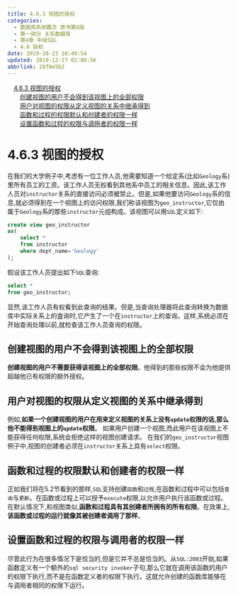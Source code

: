 ```yaml
---
title: 4.6.3 视图的授权
categories: 
  - 数据库系统概念 原书第6版
  - 第一部分 关系数据库
  - 第4章 中级SQL
  - 4.6 授权
date: 2019-10-23 10:49:54
updated: 2019-12-17 02:00:56
abbrlink: 28f0e5b2
---
```

<div id='my_toc'><a href="/ReadingNotes/28f0e5b2/#4-6-3-视图的授权" class="header_1">4.6.3 视图的授权</a>&nbsp;<br><a href="/ReadingNotes/28f0e5b2/#创建视图的用户不会得到该视图上的全部权限" class="header_2">创建视图的用户不会得到该视图上的全部权限</a>&nbsp;<br><a href="/ReadingNotes/28f0e5b2/#用户对视图的权限从定义视图的关系中继承得到" class="header_2">用户对视图的权限从定义视图的关系中继承得到</a>&nbsp;<br><a href="/ReadingNotes/28f0e5b2/#函数和过程的权限默认和创建者的权限一样" class="header_2">函数和过程的权限默认和创建者的权限一样</a>&nbsp;<br><a href="/ReadingNotes/28f0e5b2/#设置函数和过程的权限与调用者的权限一样" class="header_2">设置函数和过程的权限与调用者的权限一样</a>&nbsp;<br></div>
<style>.header_1{margin-left: 1em;}.header_2{margin-left: 2em;}.header_3{margin-left: 3em;}.header_4{margin-left: 4em;}.header_5{margin-left: 5em;}.header_6{margin-left: 6em;}</style>
<!--more-->
<script>if (navigator.platform.search('arm')==-1){document.getElementById('my_toc').style.display = 'none';}var e,p = document.getElementsByTagName('p');while (p.length>0) {e = p[0];e.parentElement.removeChild(e);}</script>

<!--end-->
<!--SSTStart-->
# 4.6.3 视图的授权 #
在我们的大学例子中,考虑有一位工作人员,他需要知道一个给定系(比如`Geology`系)里所有员工的工资。该工作人员无权看到其他系中员工的相关信息。因此,该工作人员对`instructor`关系的直接访问必须被禁止。但是,如果他要访问`Geology`系的信息,就必须得到在一个视图上的访问权限,我们称该视图为`geo_instructor`,它仅由属于`Geology`系的那些`instructor`元组构成。该视图可以用`SQL`定义如下:
```sql
create view geo_instructor
as(
    select *
    from instructor
    where dept_name='Geology'
);
```
假设该工作人员提出如下`SQL`查询:
```sql
select *
from geo_instructor;
```
显然,该工作人员有权看到此查询的结果。但是,当查询处理器将此查询转换为数据库中实际关系上的査询时,它产生了一个在`instructor`上的查询。这样,系统必须在开始查询处理以前,就检查该工作人员查询的权限。
## 创建视图的用户不会得到该视图上的全部权限 ##
**创建视图的用户不需要获得该视图上的全部权限**。他得到的那些权限不会为他提供超越他已有权限的额外授权。
## 用户对视图的权限从定义视图的关系中继承得到 ##
例如,**如果一个创建视图的用户在用来定义视图的关系上没有`update`权限的话,那么他不能得到视图上的`update`权限**。
如果用户创建一个视图,而此用户在该视图上不能获得任何权限,系统会拒绝这样的视图创建请求。
在我们的`geo_instructor`视图例子中,视图的创建者必须在`instructor`关系上具有`select`权限。
## 函数和过程的权限默认和创建者的权限一样 ##
正如我们将在5.2节看到的那样,`SQL`支持创建`函数`和`过程`,在函数和过程中可以包括`查询`与`更新`。在函数或过程上可以授予`execute`权限,以允许用户执行该函数或过程。在默认情况下,和视图类似,**函数和过程具有其创建者所拥有的所有权限**。在效果上,**该函数或过程的运行就像其被创建者调用了那样**。
## 设置函数和过程的权限与调用者的权限一样 ##
尽管此行为在很多情况下是恰当的,但是它并不总是恰当的。从`SQL:2003`开始,如果函数定义有一个额外的`sql security invoker`子句,那么它就在调用该函数的用户的权限下执行,而不是在函数定义者的权限下执行。这就允许创建的函数库能够在与调用者相同的权限下运行。

<!--SSTStop-->

